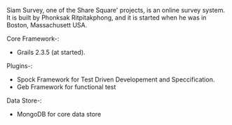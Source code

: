 Siam Survey, one of the Share Square' projects, is an online survey system. It is built by Phonksak Ritpitakphong, and it is  started when he was in Boston, Massachusett USA.



Core Framework-:
- Grails 2.3.5 (at started).

Plugins-:
- Spock Framework for Test Driven Developement and Speccification.
- Geb Framework for functional test

Data Store-:
- MongoDB for core data store 

